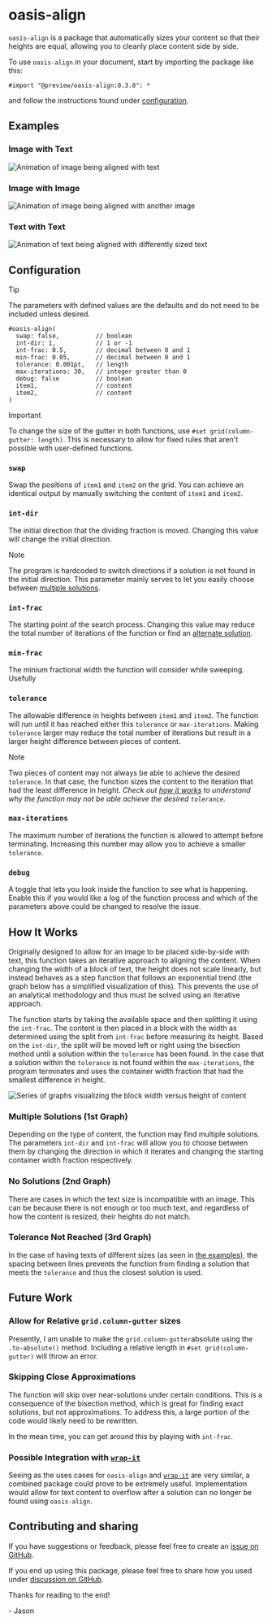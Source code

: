 # oasis-align 
`oasis-align` is a package that automatically sizes your content so that their heights are equal, allowing you to cleanly place content side by side. 

To use `oasis-align` in your document, start by importing the package like this:
```typst
#import "@preview/oasis-align:0.3.0": *
```
and follow the instructions found under [configuration](#configuration).

## Examples
### Image with Text
![Animation of image being aligned with text](examples/image-with-text.gif)
### Image with Image
![Animation of image being aligned with another image](examples/image-with-image.gif)
### Text with Text
![Animation of text being aligned with differently sized text](examples/text-with-text.gif)

## Configuration

> [!TIP]
> The parameters with defined values are the defaults and do not need to be included unless desired.

```typst
#oasis-align(
  swap: false,          // boolean
  int-dir: 1,           // 1 or -1
  int-frac: 0.5,        // decimal between 0 and 1
  min-frac: 0.05,       // decimal between 0 and 1
  tolerance: 0.001pt,   // length
  max-iterations: 30,   // integer greater than 0
  debug: false          // boolean
  item1,                // content
  item2,                // content
)
```

> [!IMPORTANT]
> To change the size of the gutter in both functions, use `#set grid(column-gutter: length)`. This is necessary to allow for fixed rules that aren't possible with user-defined functions. 

### `swap`
Swap the positions of `item1` and `item2` on the grid. You can achieve an identical output by manually switching the content of `item1` and `item2`.

### `int-dir`
The initial direction that the dividing fraction is moved. Changing this value will change the initial direction.

> [!NOTE]
> The program is hardcoded to switch directions if a solution is not found in the initial direction. This parameter mainly serves to let you easily choose between [multiple solutions](#oasis-align-2).


### `int-frac`
The starting point of the search process. Changing this value may reduce the total number of iterations of the function or find an [alternate solution](#oasis-align-2).

### `min-frac`
The minium fractional width the function will consider while sweeping. Usefully 

### `tolerance`
The allowable difference in heights between `item1` and `item2`. The function will run until it has reached either this `tolerance` or `max-iterations`. Making `tolerance` larger may reduce the total number of iterations but result in a larger height difference between pieces of content.  

> [!NOTE]
> Two pieces of content may not always be able to achieve the desired `tolerance`. In that case, the function sizes the content to the iteration that had the least difference in height. _Check out [how it works](#oasis-align-2) to understand why the function may not be able achieve the desired `tolerance`._

### `max-iterations`
The maximum number of iterations the function is allowed to attempt before terminating. Increasing this number may allow you to achieve a smaller `tolerance`.

### `debug`
A toggle that lets you look inside the function to see what is happening. Enable this if you would like a log of the function process and which of the parameters above could be changed to resolve the issue. 

<!-- # FAQ

## Why won't my image align nicely with my text -->


## How It Works
Originally designed to allow for an image to be placed side-by-side with text, this function takes an iterative approach to aligning the content. When changing the width of a block of text, the height does not scale linearly, but instead behaves as a step function that follows an exponential trend (the graph below has a simplified visualization of this). This prevents the use of an analytical methodology and thus must be solved using an iterative approach.

The function starts by taking the available space and then splitting it using the `int-frac`. The content is then placed in a block with the width as determined using the split from `int-frac` before measuring its height. Based on the `int-dir`, the split will be moved left or right using the bisection method until a solution within the `tolerance` has been found. In the case that a solution within the `tolerance` is not found within the `max-iterations`, the program terminates and uses the container width fraction that had the smallest difference in height. 

![Series of graphs visualizing the block width versus height of content](examples/graph-visualization.svg)

### Multiple Solutions (1st Graph)
Depending on the type of content, the function may find multiple solutions. The parameters `int-dir` and `int-frac` will allow you to choose between them by changing the direction in which it iterates and changing the starting container width fraction respectively. 

### No Solutions (2nd Graph)
There are cases in which the text size is incompatible with an image. This can be because there is not enough or too much text, and regardless of how the content is resized, their heights do not match.   

### Tolerance Not Reached (3rd Graph)
In the case of having texts of different sizes (as seen in [the examples](#text-with-text)), the spacing between lines prevents the function from finding a solution that meets the `tolerance` and thus the closest solution is used.

<!-- # Nomenclature
"Oasis" as in a fertile spot in a desert, where water is found. -->

## Future Work
### Allow for Relative `grid.column-gutter` sizes
Presently, I am unable to make the `grid.column-gutter`absolute using the `.to-absolute()` method. Including a relative length in `#set grid(column-gutter)` will throw an error. 

### Skipping Close Approximations
The function will skip over near-solutions under certain conditions. This is a consequence of the bisection method, which is great for finding exact solutions, but not approximations. To address this, a large portion of the code would likely need to be rewritten. 

In the mean time, you can get around this by playing with `int-frac`.

### Possible Integration with [`wrap-it`](https://github.com/ntjess/wrap-it)
Seeing as the uses cases for `oasis-align` and [`wrap-it`](https://github.com/ntjess/wrap-it) are very similar, a combined package could prove to be extremely useful. Implementation would allow for text content to overflow after a solution can no longer be found using `oasis-align`.

## Contributing and sharing
If you have suggestions or feedback, please feel free to create an [issue on GitHub](https://github.com/jdpieck/oasis-align/issues).

If you end up using this package, please feel free to share how you used under [discussion on GitHub](https://github.com/jdpieck/oasis-align/discussions).

Thanks for reading to the end!

\- Jason
